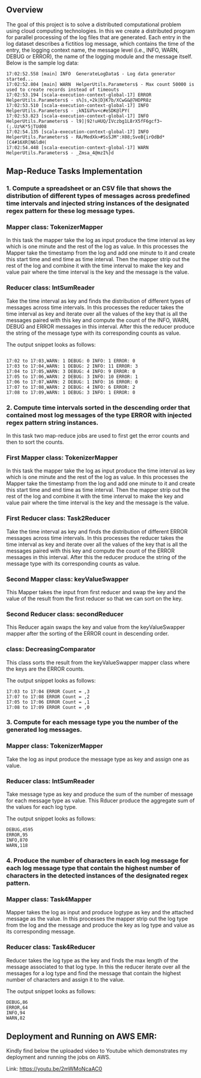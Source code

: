 
## Overview

The goal of this project is to solve a distributed computational problem using cloud computing technologies. In this we create a distributed program for parallel processing of the log files that are generated. Each entry in the log dataset describes a fictitios log message, which contains the time of the entry, the logging context name, the message level (i.e., INFO, WARN, DEBUG or ERROR), the name of the logging module and the message itself. Below is the sample log data:

```
17:02:52.558 [main] INFO  GenerateLogData$ - Log data generator started...
17:02:52.804 [main] WARN  HelperUtils.Parameters$ - Max count 50000 is used to create records instead of timeouts
17:02:53.194 [scala-execution-context-global-17] ERROR HelperUtils.Parameters$ - s%]s,+2k|D}K7b/XCwG&@7HDPR8z
17:02:53.510 [scala-execution-context-global-17] INFO  HelperUtils.Parameters$ - ;kNI&V%v<c#eSDK@lPY(
17:02:53.823 [scala-execution-context-global-17] INFO  HelperUtils.Parameters$ - l9]|92!uHUQ/IVczbg1L8rX5fF6gcf3~(;.Uz%K*5jTUd08
17:02:54.135 [scala-execution-context-global-17] INFO  HelperUtils.Parameters$ - RA/MedXk>#SsSJM":X08;SveB{irOdBd*[C4#16XR[N6ldH(
17:02:54.448 [scala-execution-context-global-17] WARN  HelperUtils.Parameters$ - _Zmsa_4@mzI%}d
```

## Map-Reduce Tasks Implementation

### 1. Compute a spreadsheet or an CSV file that shows the distribution of different types of messages across predefined time intervals and injected string instances of the designated regex pattern for these log message types.

### Mapper class: TokenizerMapper

In this task the mapper take the log as input produce the time interval as key which is one minute and the rest of the log as value. In this processes the Mapper take the timestamp from the log and add one minute to it and create this start time and end time as time interval. Then the mapper strip out the rest of the log and combine it with the time interval to make the key and value pair where the time interval is the key and the message is the value.

### Reducer class: IntSumReader

Take the time interval as key and finds the distribution of different types of messages across time intervals. In this processes the reducer takes the time interval as key and iterate over all the values of the key that is all the messages paired with this key and compute the count of the INFO, WARN, DEBUG and ERROR messages in this interval. After this the reducer produce the string of the message type with its corresponding counts as value.

The output snippet looks as follows:
```

17:02 to 17:03,WARN: 1 DEBUG: 0 INFO: 1 ERROR: 0
17:03 to 17:04,WARN: 1 DEBUG: 2 INFO: 11 ERROR: 3
17:04 to 17:05,WARN: 3 DEBUG: 4 INFO: 9 ERROR: 0
17:05 to 17:06,WARN: 2 DEBUG: 3 INFO: 10 ERROR: 1
17:06 to 17:07,WARN: 2 DEBUG: 1 INFO: 16 ERROR: 0
17:07 to 17:08,WARN: 2 DEBUG: 4 INFO: 6 ERROR: 2
17:08 to 17:09,WARN: 1 DEBUG: 3 INFO: 1 ERROR: 0

```

### 2. Compute time intervals sorted in the descending order that contained most log messages of the type ERROR with injected regex pattern string instances.

In this task two map-reduce jobs are used to first get the error counts and then to sort the counts.

### First Mapper class: TokenizerMapper

In this task the mapper take the log as input produce the time interval as key which is one minute and the rest of the log as value. In this processes the Mapper take the timestamp from the log and add one minute to it and create this start time and end time as time interval. Then the mapper strip out the rest of the log and combine it with the time interval to make the key and value pair where the time interval is the key and the message is the value.

### First Reducer class: Task2Reducer

Take the time interval as key and finds the distribution of different ERROR messages across time intervals. In this processes the reducer takes the time interval as key and iterate over all the values of the key that is all the messages paired with this key and compute the count of the ERROR messages in this interval. After this the reducer produce the string of the message type with its corresponding counts as value.

### Second Mapper class: keyValueSwapper

This Mapper takes the input from first reducer and swap the key and the value of the result from the first reducer so that we can sort on the key.

### Second Reducer class: secondReducer

This Reducer again swaps the key and value from the keyValueSwapper mapper after the sorting of the ERROR count in descending order.

### class: DecreasingComparator

This class sorts the result from the keyValueSwapper mapper class where the keys are the ERROR counts.


The output snippet looks as follows:
```
17:03 to 17:04 ERROR Count = ,3
17:07 to 17:08 ERROR Count = ,2
17:05 to 17:06 ERROR Count = ,1
17:08 to 17:09 ERROR Count = ,0

```

### 3. Compute for each message type you the number of the generated log messages.

### Mapper class: TokenizerMapper

Take the log as input produce the message type as key and assign one as value.

### Reducer class: IntSumReader

Take message type as key and produce the sum of the number of message for each message type as value. This Rducer produce the aggregate sum of the values for each log type.

The output snippet looks as follows:
```
DEBUG,4595
ERROR,95
INFO,870
WARN,118
```

### 4. Produce the number of characters in each log message for each log message type that contain the highest number of characters in the detected instances of the designated regex pattern.

### Mapper class: Task4Mapper

Mapper takes the log as input and produce logtype as key and the attached message as the value. In this processes the mapper strip out the log type from the log and the message and produce the key as log type and value as its corresponding message.

### Reducer class: Task4Reducer

Reducer takes the log type as the key and finds the max length of the message associated to that log type. In this the reducer iterate over all the messages for a log type and find the message that contain the highest number of characters and assign it to the value. 

The output snippet looks as follows:
```
DEBUG,86
ERROR,64
INFO,94
WARN,82

```

## Deployment and Running on AWS EMR:

Kindly find below the uploaded video to Youtube which demonstrates my deployment and running the jobs on AWS.

Link: https://youtu.be/2mWMoNcaAC0
